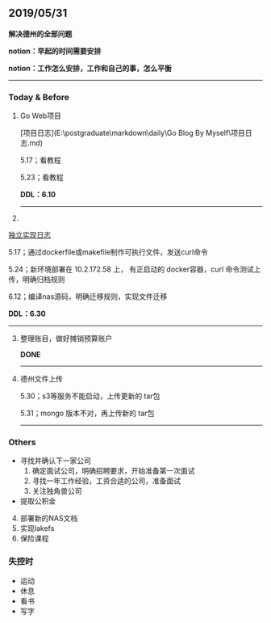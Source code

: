 ## 2019/05/31

**解决德州的全部问题**

**notion：早起的时间需要安排**

**notion：工作怎么安排，工作和自己的事，怎么平衡**

---

### Today & Before

1. Go Web项目

   [项目日志](E:\postgraduate\markdown\daily\Go Blog By Myself\项目日志.md)

   5.17；看教程

   5.23；看教程

   **DDL：6.10**

   ---

2. 

   [独立实现日志](E:\postgraduate\markdown\daily\lakefs\lakefs独立实现计划.md)

   5.17；通过dockerfile或makefile制作可执行文件，发送curl命令

   5.24；新环境部署在 10.2.172.58 上， 有正启动的 docker容器，curl 命令测试上传，明确归档规则

   6.12；编译nas源码，明确迁移规则，实现文件迁移

   **DDL：6.30**

   ---

3. 整理账目，做好摊销预算账户

   **DONE**

   ---

4. 德州文件上传

   5.30；s3等服务不能启动，上传更新的 tar包

   5.31；mongo 版本不对，再上传新的 tar包

   ---

### Others

- 寻找并确认下一家公司
  1. 确定面试公司，明确招聘要求，开始准备第一次面试
  2. 寻找一年工作经验，工资合适的公司，准备面试
  3. 关注独角兽公司
- 提取公积金 



4. 部署新的NAS文档
6. 实现lakefs
3. 保险课程



### 失控时

+ 运动
+ 休息
+ 看书
+ 写字